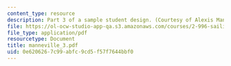 ```yaml
---
content_type: resource
description: Part 3 of a sample student design. (Courtesy of Alexis Manneville.)
file: https://ol-ocw-studio-app-qa.s3.amazonaws.com/courses/2-996-sailing-yacht-design-13-734-fall-2003/0e6206267c99abfc9cd5f57f7644bbf0_manneville_3.pdf
file_type: application/pdf
resourcetype: Document
title: manneville_3.pdf
uid: 0e620626-7c99-abfc-9cd5-f57f7644bbf0
---
```

